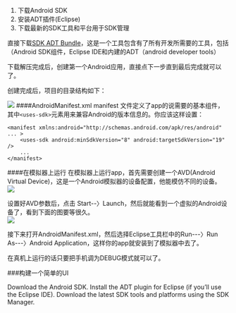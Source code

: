 1. 下载Android SDK
2. 安装ADT插件(Eclipse)
3. 下载最新的SDK工具和平台用于SDK管理

直接下载[SDK ADT Bundle](https://dl.google.com/android/adt/22.6.2/adt-bundle-windows-x86_64-20140321.zip)，这是一个工具包含有了所有开发所需要的工具，包括（Android SDK组件，Eclipse IDE和内建的ADT（android developer tools）

下载解压完成后，创建第一个Android应用，直接点下一步直到最后完成就可以了。  

创建完成后，项目的目录结构如下：

![](http://foofish.qiniudn.com/layout1.png)
####AndroidManifest.xml
manifest 文件定义了app的说需要的基本组件，其中`<uses-sdk>`元素用来兼容Android的版本信息的。你应该这样设置：  

    <manifest xmlns:android="http://schemas.android.com/apk/res/android" ... >
        <uses-sdk android:minSdkVersion="8" android:targetSdkVersion="19" />
        ...
    </manifest>

####在模拟器上运行
在模拟器上运行app，首先需要创建一个AVD(Android Virtual Device)，这是一个Android模拟器的设备配置，他能模仿不同的设备。  
![](http://foofish.qiniudn.com/avd.png)

设置好AVD参数后，点击 Start--〉Launch，然后就能看到一个虚拟的Android设备了，看到下面的图要等很久。  
![](http://foofish.qiniudn.com/emulator.png)

接下来打开AndroidManifest.xml，然后选择Eclipse工具栏中的Run---〉Run As---〉Android Application，这样你的app就安装到了模拟器中去了。

在真机上运行的话只要把手机调为DEBUG模式就可以了。  


###构建一个简单的UI









Download the Android SDK.
Install the ADT plugin for Eclipse (if you’ll use the Eclipse IDE).
Download the latest SDK tools and platforms using the SDK Manager.

